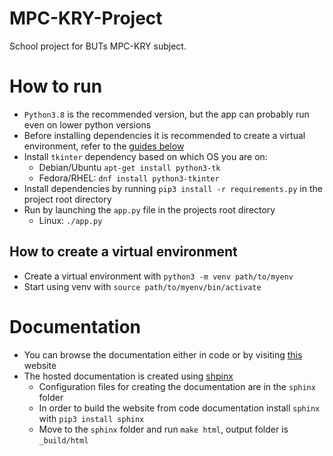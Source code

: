 # MPC-KRY-Project

School project for BUTs MPC-KRY subject.

# How to run

- `Python3.8` is the recommended version, but the app can probably run even on lower python versions
- Before installing dependencies it is recommended to create a virtual environment, refer to
  the [guides below](#how-to-create-a-virtual-environment)
- Install `tkinter` dependency based on which OS you are on:
    - Debian/Ubuntu `apt-get install python3-tk`
    - Fedora/RHEL: `dnf install python3-tkinter`
- Install dependencies by running `pip3 install -r requirements.py` in the project root directory
- Run by launching the `app.py` file in the projects root directory
    - Linux: `./app.py`

## How to create a virtual environment

- Create a virtual environment with `python3 -m venv path/to/myenv`
- Start using venv with `source path/to/myenv/bin/activate`

# Documentation

- You can browse the documentation either in code or by visiting [this](http://172.105.249.59:6060) website
- The hosted documentation is created using [shpinx](https://www.sphinx-doc.org/en/master/)
    - Configuration files for creating the documentation are in the `sphinx` folder
    - In order to build the website from code documentation install `sphinx` with `pip3 install sphinx`
    - Move to the `sphinx` folder and run `make html`, output folder is `_build/html`

